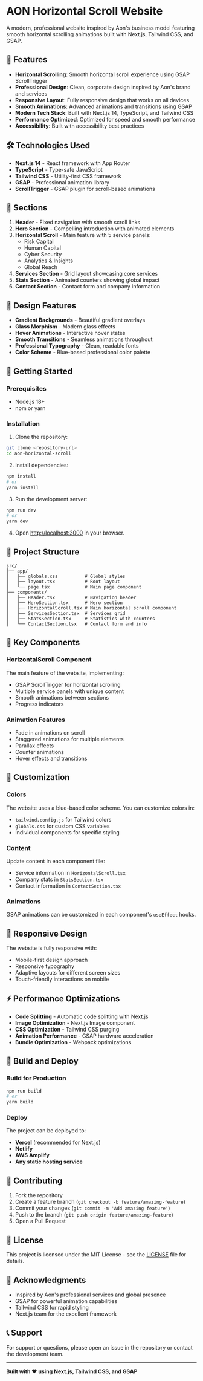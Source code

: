 # AON Horizontal Scroll Website

A modern, professional website inspired by Aon's business model featuring smooth horizontal scrolling animations built with Next.js, Tailwind CSS, and GSAP.

## 🚀 Features

- **Horizontal Scrolling**: Smooth horizontal scroll experience using GSAP ScrollTrigger
- **Professional Design**: Clean, corporate design inspired by Aon's brand and services
- **Responsive Layout**: Fully responsive design that works on all devices
- **Smooth Animations**: Advanced animations and transitions using GSAP
- **Modern Tech Stack**: Built with Next.js 14, TypeScript, and Tailwind CSS
- **Performance Optimized**: Optimized for speed and smooth performance
- **Accessibility**: Built with accessibility best practices

## 🛠️ Technologies Used

- **Next.js 14** - React framework with App Router
- **TypeScript** - Type-safe JavaScript
- **Tailwind CSS** - Utility-first CSS framework
- **GSAP** - Professional animation library
- **ScrollTrigger** - GSAP plugin for scroll-based animations

## 📱 Sections

1. **Header** - Fixed navigation with smooth scroll links
2. **Hero Section** - Compelling introduction with animated elements
3. **Horizontal Scroll** - Main feature with 5 service panels:
   - Risk Capital
   - Human Capital
   - Cyber Security
   - Analytics & Insights
   - Global Reach
4. **Services Section** - Grid layout showcasing core services
5. **Stats Section** - Animated counters showing global impact
6. **Contact Section** - Contact form and company information

## 🎨 Design Features

- **Gradient Backgrounds** - Beautiful gradient overlays
- **Glass Morphism** - Modern glass effects
- **Hover Animations** - Interactive hover states
- **Smooth Transitions** - Seamless animations throughout
- **Professional Typography** - Clean, readable fonts
- **Color Scheme** - Blue-based professional color palette

## 🚀 Getting Started

### Prerequisites

- Node.js 18+ 
- npm or yarn

### Installation

1. Clone the repository:
```bash
git clone <repository-url>
cd aon-horizontal-scroll
```

2. Install dependencies:
```bash
npm install
# or
yarn install
```

3. Run the development server:
```bash
npm run dev
# or
yarn dev
```

4. Open [http://localhost:3000](http://localhost:3000) in your browser.

## 📁 Project Structure

```
src/
├── app/
│   ├── globals.css          # Global styles
│   ├── layout.tsx           # Root layout
│   └── page.tsx             # Main page component
├── components/
│   ├── Header.tsx           # Navigation header
│   ├── HeroSection.tsx      # Hero section
│   ├── HorizontalScroll.tsx # Main horizontal scroll component
│   ├── ServicesSection.tsx  # Services grid
│   ├── StatsSection.tsx     # Statistics with counters
│   └── ContactSection.tsx   # Contact form and info
```

## 🎯 Key Components

### HorizontalScroll Component
The main feature of the website, implementing:
- GSAP ScrollTrigger for horizontal scrolling
- Multiple service panels with unique content
- Smooth animations between sections
- Progress indicators

### Animation Features
- Fade in animations on scroll
- Staggered animations for multiple elements
- Parallax effects
- Counter animations
- Hover effects and transitions

## 🎨 Customization

### Colors
The website uses a blue-based color scheme. You can customize colors in:
- `tailwind.config.js` for Tailwind colors
- `globals.css` for custom CSS variables
- Individual components for specific styling

### Content
Update content in each component file:
- Service information in `HorizontalScroll.tsx`
- Company stats in `StatsSection.tsx`
- Contact information in `ContactSection.tsx`

### Animations
GSAP animations can be customized in each component's `useEffect` hooks.

## 📱 Responsive Design

The website is fully responsive with:
- Mobile-first design approach
- Responsive typography
- Adaptive layouts for different screen sizes
- Touch-friendly interactions on mobile

## ⚡ Performance Optimizations

- **Code Splitting** - Automatic code splitting with Next.js
- **Image Optimization** - Next.js Image component
- **CSS Optimization** - Tailwind CSS purging
- **Animation Performance** - GSAP hardware acceleration
- **Bundle Optimization** - Webpack optimizations

## 🔧 Build and Deploy

### Build for Production

```bash
npm run build
# or
yarn build
```

### Deploy

The project can be deployed to:
- **Vercel** (recommended for Next.js)
- **Netlify**
- **AWS Amplify**
- **Any static hosting service**

## 🤝 Contributing

1. Fork the repository
2. Create a feature branch (`git checkout -b feature/amazing-feature`)
3. Commit your changes (`git commit -m 'Add amazing feature'`)
4. Push to the branch (`git push origin feature/amazing-feature`)
5. Open a Pull Request

## 📄 License

This project is licensed under the MIT License - see the [LICENSE](LICENSE) file for details.

## 🙏 Acknowledgments

- Inspired by Aon's professional services and global presence
- GSAP for powerful animation capabilities
- Tailwind CSS for rapid styling
- Next.js team for the excellent framework

## 📞 Support

For support or questions, please open an issue in the repository or contact the development team.

---

**Built with ❤️ using Next.js, Tailwind CSS, and GSAP**
